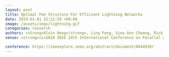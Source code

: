 ```yaml
---
layout: post
title: Optimal Fee Structure For Efficient Lightning Networks
date: 2019-01-01 22:21:59 +00:00
image: /assets/imgs/lightning.gif
categories: research
authors: <strong>Alvin Heng</strong>, Ling Feng, Siew Ann Cheong, Rick Siow Mong Goh
venue: <strong><i>2018 IEEE 24th International Conference on Parallel and Distributed Systems (ICPADS)</i></strong>

conference: https://ieeexplore.ieee.org/abstract/document/8644930/
---
```

